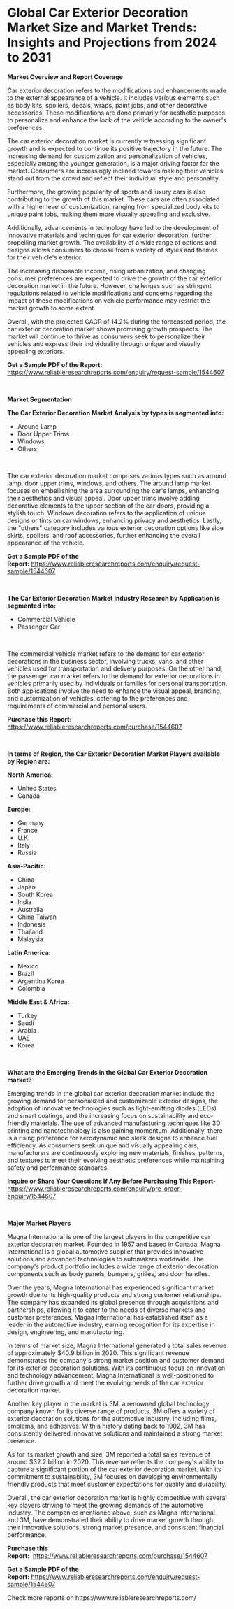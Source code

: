 <p><h1>Global Car Exterior Decoration Market Size and Market Trends: Insights and Projections from 2024 to 2031</h1></p><p><strong>Market Overview and Report Coverage</strong></p>
<p><p>Car exterior decoration refers to the modifications and enhancements made to the external appearance of a vehicle. It includes various elements such as body kits, spoilers, decals, wraps, paint jobs, and other decorative accessories. These modifications are done primarily for aesthetic purposes to personalize and enhance the look of the vehicle according to the owner's preferences.</p><p>The car exterior decoration market is currently witnessing significant growth and is expected to continue its positive trajectory in the future. The increasing demand for customization and personalization of vehicles, especially among the younger generation, is a major driving factor for the market. Consumers are increasingly inclined towards making their vehicles stand out from the crowd and reflect their individual style and personality.</p><p>Furthermore, the growing popularity of sports and luxury cars is also contributing to the growth of this market. These cars are often associated with a higher level of customization, ranging from specialized body kits to unique paint jobs, making them more visually appealing and exclusive.</p><p>Additionally, advancements in technology have led to the development of innovative materials and techniques for car exterior decoration, further propelling market growth. The availability of a wide range of options and designs allows consumers to choose from a variety of styles and themes for their vehicle's exterior.</p><p>The increasing disposable income, rising urbanization, and changing consumer preferences are expected to drive the growth of the car exterior decoration market in the future. However, challenges such as stringent regulations related to vehicle modifications and concerns regarding the impact of these modifications on vehicle performance may restrict the market growth to some extent.</p><p>Overall, with the projected CAGR of 14.2% during the forecasted period, the car exterior decoration market shows promising growth prospects. The market will continue to thrive as consumers seek to personalize their vehicles and express their individuality through unique and visually appealing exteriors.</p></p>
<p><strong>Get a Sample PDF of the Report:</strong> <a href="https://www.reliableresearchreports.com/enquiry/request-sample/1544607">https://www.reliableresearchreports.com/enquiry/request-sample/1544607</a></p>
<p>&nbsp;</p>
<p><strong>Market Segmentation</strong></p>
<p><strong>The Car Exterior Decoration Market Analysis by types is segmented into:</strong></p>
<p><ul><li>Around Lamp</li><li>Door Upper Trims</li><li>Windows</li><li>Others</li></ul></p>
<p>&nbsp;</p>
<p><p>The car exterior decoration market comprises various types such as around lamp, door upper trims, windows, and others. The around lamp market focuses on embellishing the area surrounding the car's lamps, enhancing their aesthetics and visual appeal. Door upper trims involve adding decorative elements to the upper section of the car doors, providing a stylish touch. Windows decoration refers to the application of unique designs or tints on car windows, enhancing privacy and aesthetics. Lastly, the "others" category includes various exterior decoration options like side skirts, spoilers, and roof accessories, further enhancing the overall appearance of the vehicle.</p></p>
<p><strong>Get a Sample PDF of the Report:</strong>&nbsp;<a href="https://www.reliableresearchreports.com/enquiry/request-sample/1544607">https://www.reliableresearchreports.com/enquiry/request-sample/1544607</a></p>
<p>&nbsp;</p>
<p><strong>The Car Exterior Decoration Market Industry Research by Application is segmented into:</strong></p>
<p><ul><li>Commercial Vehicle</li><li>Passenger Car</li></ul></p>
<p>&nbsp;</p>
<p><p>The commercial vehicle market refers to the demand for car exterior decorations in the business sector, involving trucks, vans, and other vehicles used for transportation and delivery purposes. On the other hand, the passenger car market refers to the demand for exterior decorations in vehicles primarily used by individuals or families for personal transportation. Both applications involve the need to enhance the visual appeal, branding, and customization of vehicles, catering to the preferences and requirements of commercial and personal users.</p></p>
<p><strong>Purchase this Report:</strong>&nbsp; <a href="https://www.reliableresearchreports.com/purchase/1544607">https://www.reliableresearchreports.com/purchase/1544607</a></p>
<p>&nbsp;</p>
<p><strong>In terms of Region, the Car Exterior Decoration Market Players available by Region are:</strong></p>
<p>
    <p> <strong> North America: </strong>
        <ul>
            <li>United States</li>
            <li>Canada</li>
        </ul>
        </p> 
    <p> <strong> Europe: </strong>
        <ul>
            <li>Germany</li>
            <li>France</li>
            <li>U.K.</li>
            <li>Italy</li>
            <li>Russia</li>
        </ul>
        </p> 
    <p> <strong> Asia-Pacific: </strong>
        <ul>
            <li>China</li>
            <li>Japan</li>
            <li>South Korea</li>
            <li>India</li>
            <li>Australia</li>
            <li>China Taiwan</li>
            <li>Indonesia</li>
            <li>Thailand</li>
            <li>Malaysia</li>
        </ul>
        </p> 
    <p> <strong> Latin America: </strong>
        <ul>
            <li>Mexico</li>
            <li>Brazil</li>
            <li>Argentina Korea</li>
            <li>Colombia</li>
        </ul>
        </p> 
    <p> <strong> Middle East & Africa: </strong>
        <ul>
            <li>Turkey</li>
            <li>Saudi</li>
            <li>Arabia</li>
            <li>UAE</li>
            <li>Korea</li>
        </ul>
    </p>
    </p>
<p>&nbsp;</p>
<p><strong>What are the Emerging Trends in the Global Car Exterior Decoration market?</strong></p>
<p><p>Emerging trends in the global car exterior decoration market include the growing demand for personalized and customizable exterior designs, the adoption of innovative technologies such as light-emitting diodes (LEDs) and smart coatings, and the increasing focus on sustainability and eco-friendly materials. The use of advanced manufacturing techniques like 3D printing and nanotechnology is also gaining momentum. Additionally, there is a rising preference for aerodynamic and sleek designs to enhance fuel efficiency. As consumers seek unique and visually appealing cars, manufacturers are continuously exploring new materials, finishes, patterns, and textures to meet their evolving aesthetic preferences while maintaining safety and performance standards.</p></p>
<p><strong>Inquire or Share Your Questions If Any Before Purchasing This Report</strong>- <a href="https://www.reliableresearchreports.com/enquiry/pre-order-enquiry/1544607">https://www.reliableresearchreports.com/enquiry/pre-order-enquiry/1544607</a></p>
<p>&nbsp;</p>
<p><strong>Major Market Players</strong></p>
<p><p>Magna International is one of the largest players in the competitive car exterior decoration market. Founded in 1957 and based in Canada, Magna International is a global automotive supplier that provides innovative solutions and advanced technologies to automakers worldwide. The company's product portfolio includes a wide range of exterior decoration components such as body panels, bumpers, grilles, and door handles.</p><p>Over the years, Magna International has experienced significant market growth due to its high-quality products and strong customer relationships. The company has expanded its global presence through acquisitions and partnerships, allowing it to cater to the needs of diverse markets and customer preferences. Magna International has established itself as a leader in the automotive industry, earning recognition for its expertise in design, engineering, and manufacturing.</p><p>In terms of market size, Magna International generated a total sales revenue of approximately $40.9 billion in 2020. This significant revenue demonstrates the company's strong market position and customer demand for its exterior decoration solutions. With its continuous focus on innovation and technology advancement, Magna International is well-positioned to further drive growth and meet the evolving needs of the car exterior decoration market.</p><p>Another key player in the market is 3M, a renowned global technology company known for its diverse range of products. 3M offers a variety of exterior decoration solutions for the automotive industry, including films, emblems, and adhesives. With a history dating back to 1902, 3M has consistently delivered innovative solutions and maintained a strong market presence.</p><p>As for its market growth and size, 3M reported a total sales revenue of around $32.2 billion in 2020. This revenue reflects the company's ability to capture a significant portion of the car exterior decoration market. With its commitment to sustainability, 3M focuses on developing environmentally friendly products that meet customer expectations for quality and durability.</p><p>Overall, the car exterior decoration market is highly competitive with several key players striving to meet the growing demands of the automotive industry. The companies mentioned above, such as Magna International and 3M, have demonstrated their ability to drive market growth through their innovative solutions, strong market presence, and consistent financial performance.</p></p>
<p><strong>Purchase this Report:</strong>&nbsp;&nbsp;<a href="https://www.reliableresearchreports.com/purchase/1544607">https://www.reliableresearchreports.com/purchase/1544607</a></p>
<p></p>
<p><strong>Get a Sample PDF of the Report:</strong>&nbsp;<a href="https://www.reliableresearchreports.com/enquiry/request-sample/1544607">https://www.reliableresearchreports.com/enquiry/request-sample/1544607</a></p>
<p>Check more reports on https://www.reliableresearchreports.com/</p>